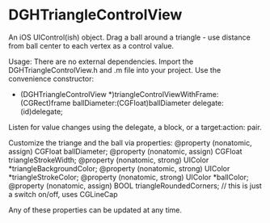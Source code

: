 DGHTriangleControlView
======================

An iOS UIControl(ish) object. Drag a ball around a triangle - use distance from ball center to each vertex as a control value.

Usage:
There are no external dependencies.
Import the DGHTriangleControlView.h and .m file into your project.
Use the convenience constructor:
+ (DGHTriangleControlView *)triangleControlViewWithFrame:(CGRect)frame
                                            ballDiameter:(CGFloat)ballDiameter
                                                delegate:(id<TriangleControlViewDelegate>)delegate;

Listen for value changes using the delegate, a block, or a target:action: pair.

Customize the triange and the ball via properties:
@property (nonatomic, assign) CGFloat ballDiameter;
@property (nonatomic, assign) CGFloat triangleStrokeWidth;
@property (nonatomic, strong) UIColor *triangleBackgroundColor;
@property (nonatomic, strong) UIColor *triangleStrokeColor;
@property (nonatomic, strong) UIColor *ballColor;
@property (nonatomic, assign) BOOL triangleRoundedCorners;  // this is just a switch on/off, uses CGLineCap

Any of these properties can be updated at any time.
